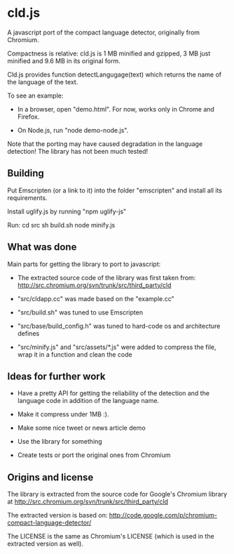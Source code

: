 cld.js
======

A javascript port of the compact language detector, originally from Chromium.

Compactness is relative: cld.js is 1 MB minified and gzipped, 3 MB just minified and 9.6 MB in its original form.

Cld.js provides function detectLangugage(text) which returns the name of the language of the text.

To see an example:

* In a browser, open "demo.html". For now, works only in Chrome and Firefox.

* On Node.js, run "node demo-node.js".

Note that the porting may have caused degradation in the language detection! The library has not been much tested!

Building
--------

Put Emscripten (or a link to it) into the folder "emscripten" and install all its requirements.

Install uglify.js by running "npm uglify-js"

Run:
cd src
sh build.sh
node minify.js

What was done
-------------

Main parts for getting the library to port to javascript:

* The extracted source code of the library was first taken from:
http://src.chromium.org/svn/trunk/src/third_party/cld

* "src/cldapp.cc" was made based on the "example.cc"

* "src/build.sh" was tuned to use Emscripten

* "src/base/build_config.h" was tuned to hard-code os and architecture defines

* "src/minify.js" and "src/assets/*.js" were added to compress the file, wrap it in a function and clean the code 

Ideas for further work
----------------------

* Have a pretty API for getting the reliability of the detection and the language code in addition of the language name.

* Make it compress under 1MB :).

* Make some nice tweet or news article demo

* Use the library for something

* Create tests or port the original ones from Chromium

Origins and license
-------------------

The library is extracted from the source code for Google's Chromium library at
http://src.chromium.org/svn/trunk/src/third_party/cld

The extracted version is based on:
http://code.google.com/p/chromium-compact-language-detector/

The LICENSE is the same as Chromium's LICENSE (which is used in the extracted version as well).

